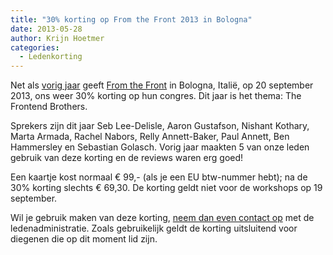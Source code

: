 ```yaml
---
title: "30% korting op From the Front 2013 in Bologna"
date: 2013-05-28
author: Krijn Hoetmer
categories: 
  - Ledenkorting
---
```

Net als [vorig jaar](/blog/2012/05/korting-treasure-of-frontend-island-bologna) geeft [From the Front](http://2013.fromthefront.it/) in Bologna, Italië, op 20 september 2013, ons weer 30% korting op hun congres. Dit jaar is het thema: The Frontend Brothers.

Sprekers zijn dit jaar Seb Lee-Delisle, Aaron Gustafson, Nishant Kothary, Marta Armada, Rachel Nabors, Relly Annett-Baker, Paul Annett, Ben Hammersley en Sebastian Golasch. Vorig jaar maakten 5 van onze leden gebruik van deze korting en de reviews waren erg goed!

Een kaartje kost normaal € 99,- (als je een EU btw-nummer hebt); na de 30% korting slechts € 69,30. De korting geldt niet voor de workshops op 19 september.

Wil je gebruik maken van deze korting, [neem dan even contact op](/nl/vereniging/contact/) met de ledenadministratie. Zoals gebruikelijk geldt de korting uitsluitend voor diegenen die op dit moment lid zijn.
